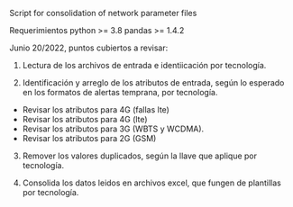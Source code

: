 Script for consolidation of network parameter files

Requerimientos
python >= 3.8
pandas >= 1.4.2

Junio 20/2022, puntos cubiertos a revisar:

1. Lectura de los archivos de entrada e identiicación por tecnología.

2. Identificación y arreglo de los atributos de entrada, según lo esperado en los formatos de alertas temprana, por tecnología.
 - Revisar los atributos para 4G (fallas lte)
 - Revisar los atributos para 4G (lte)
 - Revisar los atributos para 3G (WBTS y WCDMA).
 - Revisar los atributos para 2G (GSM)
 
 3. Remover los valores duplicados, según la llave que aplique por tecnología.

 4. Consolida los datos leidos en archivos excel, que fungen de plantillas por tecnología.
